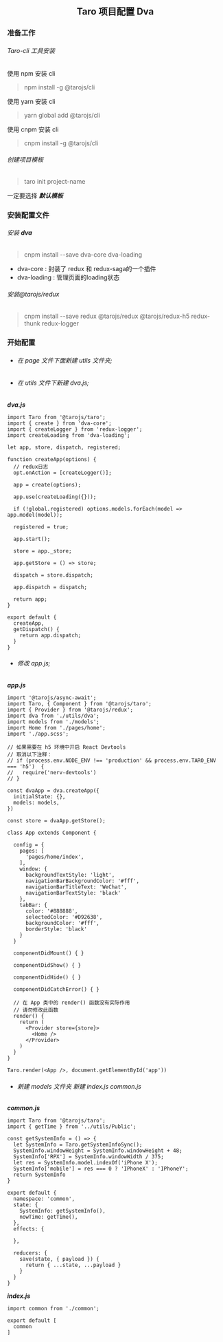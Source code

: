 <h2 align="center">Taro 项目配置 Dva</h2>

### 准备工作

###### _Taro-cli_ 工具安装

使用 npm 安装 cli
>npm install -g @tarojs/cli

使用 yarn 安装 cli
>yarn global add @tarojs/cli

使用 cnpm 安装 cli
>cnpm install -g @tarojs/cli

###### 创建项目模板

>taro init project-name

一定要选择 ***默认模板***

### 安装配置文件

###### 安装 __dva__

>cnpm install --save dva-core dva-loading

- dva-core : 封装了 redux 和 redux-saga的一个插件
- dva-loading : 管理页面的loading状态

###### 安装@tarojs/redux

>cnpm install --save redux @tarojs/redux @tarojs/redux-h5 redux-thunk redux-logger

### 开始配置

- ###### 在 _page_ 文件下面新建 _utils_ 文件夹;

- ###### 在 _utils_ 文件下新建 _dva.js_;

***dva.js***

```
import Taro from '@tarojs/taro';
import { create } from 'dva-core';
import { createLogger } from 'redux-logger';
import createLoading from 'dva-loading';

let app, store, dispatch, registered;

function createApp(options) {
  // redux日志
  opt.onAction = [createLogger()];

  app = create(options);

  app.use(createLoading({}));

  if (!global.registered) options.models.forEach(model => app.model(model));

  registered = true;

  app.start();

  store = app._store;

  app.getStore = () => store;

  dispatch = store.dispatch;

  app.dispatch = dispatch;

  return app;
}

export default {
  createApp,
  getDispatch() {
    return app.dispatch;
  }
}

```

- ###### 修改 _app.js_;

***app.js***

```
import '@tarojs/async-await';
import Taro, { Component } from '@tarojs/taro';
import { Provider } from '@tarojs/redux';
import dva from './utils/dva';
import models from './models';
import Home from './pages/home';
import './app.scss';

// 如果需要在 h5 环境中开启 React Devtools
// 取消以下注释：
// if (process.env.NODE_ENV !== 'production' && process.env.TARO_ENV === 'h5')  {
//   require('nerv-devtools')
// }

const dvaApp = dva.createApp({
  initialState: {},
  models: models,
})

const store = dvaApp.getStore();

class App extends Component {

  config = {
    pages: [
      'pages/home/index',
    ],
    window: {
      backgroundTextStyle: 'light',
      navigationBarBackgroundColor: '#fff',
      navigationBarTitleText: 'WeChat',
      navigationBarTextStyle: 'black'
    },
    tabBar: {
      color: '#888888',
      selectedColor: '#D92638',
      backgroundColor: '#fff',
      borderStyle: 'black'
    }
  }

  componentDidMount() { }

  componentDidShow() { }

  componentDidHide() { }

  componentDidCatchError() { }

  // 在 App 类中的 render() 函数没有实际作用
  // 请勿修改此函数
  render() {
    return (
      <Provider store={store}>
        <Home />
      </Provider>
    )
  }
}

Taro.render(<App />, document.getElementById('app'))

```

- ###### 新建 _models_ 文件夹 新建 _index.js_  _common.js_

***common.js***

```
import Taro from '@tarojs/taro';
import { getTime } from '../utils/Public';

const getSystemInfo = () => {
  let SystemInfo = Taro.getSystemInfoSync();
  SystemInfo.windowHeight = SystemInfo.windowHeight + 48;
  SystemInfo['RPX'] = SystemInfo.windowWidth / 375;
  let res = SystemInfo.model.indexOf('iPhone X');
  SystemInfo['mobile'] = res === 0 ? 'IPhoneX' : 'IPhoneY';
  return SystemInfo
}

export default {
  namespace: 'common',
  state: {
    SystemInfo: getSystemInfo(),
    nowTime: getTime(),
  },
  effects: {
    
  },

  reducers: {
    save(state, { payload }) {
      return { ...state, ...payload }
    }
  }
}
```

***index.js***

```
import common from './common';

export default [
  common
]
```